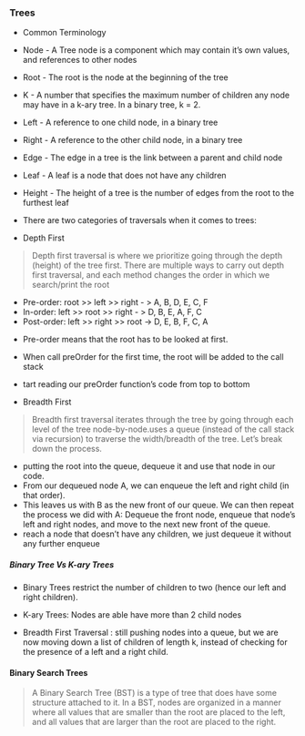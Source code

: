 ### Trees

* Common Terminology

- Node - A Tree node is a component which may contain it’s own values, and references to other nodes
- Root - The root is the node at the beginning of the tree
- K - A number that specifies the maximum number of children any node may have in a k-ary tree. In a binary tree, k = 2.
- Left - A reference to one child node, in a binary tree
- Right - A reference to the other child node, in a binary tree
- Edge - The edge in a tree is the link between a parent and child node
- Leaf - A leaf is a node that does not have any children
- Height - The height of a tree is the number of edges from the root to the furthest leaf

- There are two categories of traversals when it comes to trees:

* Depth First
> Depth first traversal is where we prioritize going through the depth (height) of the tree first. There are multiple ways to carry out depth first traversal, and each method changes the order in which we search/print the root

- Pre-order: root >> left >> right   - > A, B, D, E, C, F
- In-order: left >> root >> right    - > D, B, E, A, F, C
- Post-order: left >> right >> root   -> D, E, B, F, C, A

 * Pre-order means that the root has to be looked at first.
 * When call preOrder for the first time, the root will be added to the call stack
 * tart reading our preOrder function’s code from top to bottom



* Breadth First
> Breadth first traversal iterates through the tree by going through each level of the tree node-by-node.uses a queue (instead of the call stack via recursion) to traverse the width/breadth of the tree. Let’s break down the process.

* putting the root into the queue, dequeue it and use that node in our code.
* From our dequeued node A, we can enqueue the left and right child (in that order).
* This leaves us with B as the new front of our queue. We can then repeat the process we did with A: Dequeue the front node, enqueue that node’s left and right nodes, and move to the next new front of the queue.
* reach a node that doesn’t have any children, we just dequeue it without any further enqueue


##### Binary Tree Vs K-ary Trees
- Binary Trees restrict the number of children to two (hence our left and right children).

-  K-ary Trees: Nodes are able have more than 2 child nodes

- Breadth First Traversal : still pushing nodes into a queue, but we are now moving down a list of children of length k, instead of checking for the presence of a left and a right child.


#### Binary Search Trees
> A Binary Search Tree (BST) is a type of tree that does have some structure attached to it. In a BST, nodes are organized in a manner where all values that are smaller than the root are placed to the left, and all values that are larger than the root are placed to the right.

